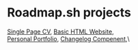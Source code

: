 # Roadmap.sh projects
[Single Page CV](https://roadmap.sh/projects/single-page-cv), [Basic HTML Website](https://roadmap.sh/projects/basic-html-website),\
[Personal Portfolio](https://roadmap.sh/projects/portfolio-website), [Changelog Compenent](https://roadmap.sh/projects/changelog-component),\

